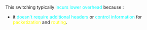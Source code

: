 This switching typically <span style="color:#00ffff">incurs</span> <span style="color:#00ffff">lower overhead</span> because :
- it <span style="color:#00ffff">doesn't require additional headers</span> or <span style="color:#00ffff">control information</span> for <span style="color:#fffd01">packetization</span> and <span style="color:#fffd01">routing</span>.